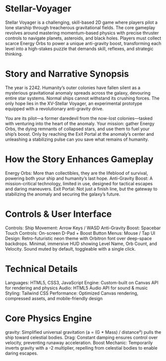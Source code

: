 # Stellar-Voyager
Stellar Voyager is a challenging, skill-based 2D game where players pilot a lone starship through treacherous gravitational fields. The core gameplay revolves around mastering momentum-based physics with precise thruster controls to navigate planets, asteroids, and black holes. Players must collect scarce Energy Orbs to power a unique anti-gravity boost, transforming each level into a high-stakes puzzle that demands skill, reflexes, and strategic thinking.

# Story and Narrative Synopsis
The year is 2242. Humanity’s outer colonies have fallen silent as a mysterious gravitational anomaly spreads across the galaxy, devouring entire star systems. Normal ships cannot withstand its crushing forces. The only hope lies in the XV-Stellar Voyager, an experimental prototype equipped with a revolutionary anti-gravity drive.

You are its pilot—a former daredevil from the now-lost colonies—tasked with venturing into the heart of the anomaly. Your mission: gather Energy Orbs, the dying remnants of collapsed stars, and use them to fuel your ship’s boost. Only by reaching the Exit Portal at the anomaly’s center and unleashing a stabilizing pulse can you save what remains of humanity.

# How the Story Enhances Gameplay
Energy Orbs: More than collectibles, they are the lifeblood of survival, powering both your ship and humanity’s last hope.
Anti-Gravity Boost: A mission-critical technology, limited in use, designed for tactical escapes and daring maneuvers.
Exit Portal: Not just a finish line, but the gateway to stabilizing the anomaly and securing the galaxy’s future.

# Controls & User Interface
Controls:
Ship Movement: Arrow Keys / WASD
Anti-Gravity Boost: Spacebar
Touch Controls: On-screen D-Pad + Boost Button
Menus: Mouse / Tap
UI Design:
Retro-futuristic neon theme with Orbitron font over deep-space backdrops.
Minimal, immersive HUD showing Level Name, Orb Count, and Velocity.
Sound muted by default, toggleable with a single click. 

# Technical Details
Languages: HTML5, CSS3, JavaScript
Engine: Custom-built on Canvas API for rendering and physics
Audio: HTML5 Audio API for sound & music
Styling: Tailwind CSS
Performance: Optimized Canvas rendering, compressed assets, and mobile-friendly design

# Core Physics Engine
gravity: Simplified universal gravitation (a = (G * Mass) / distance²) pulls the ship toward celestial bodies.
Drag: Constant damping ensures control over velocity, preventing runaway acceleration.
Boost Mechanic: Temporarily inverts gravity with a -2 multiplier, repelling from celestial bodies to enable daring escapes.
